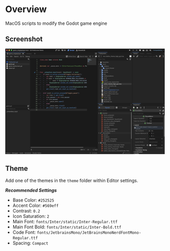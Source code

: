 # Overview

MacOS scripts to modify the Godot game engine

## Screenshot

![Screenshot][def]

## Theme

Add one of the themes in the `theme` folder within Editor settings.

***Recommended Settings***

- Base Color: `#252525`
- Accent Color: `#569eff`
- Contrast: `0.2`
- Icon Saturation: `2`
- Main Font: `fonts/Inter/static/Inter-Regular.ttf`
- Main Font Bold: `fonts/Inter/static/Inter-Bold.ttf`
- Code Font: `fonts/JetbrainsMono/JetBrainsMonoNerdFontMono-Regular.ttf`
- Spacing: `Compact`

[def]: ./screenshot.png
